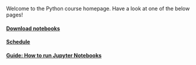 Welcome to the Python course homepage. Have a look at one of the below pages!

#### [Download notebooks](https://mikkolad.github.io/CourseMaterials/downloads)
#### [Schedule](https://mikkolad.github.io/CourseMaterials/schedule)
#### [Guide: How to run Jupyter Notebooks](https://mikkolad.github.io/CourseMaterials/guide)
